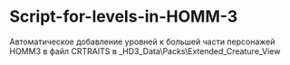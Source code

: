 # Script-for-levels-in-HOMM-3
Автоматическое добавление уровней к большей части персонажей HOMM3 в файл CRTRAITS в _HD3_Data\Packs\Extended_Creature_View
